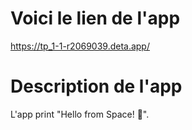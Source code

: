 # Voici le lien de l'app

https://tp_1-1-r2069039.deta.app/

# Description de l'app

L'app print "Hello from Space! 🚀".